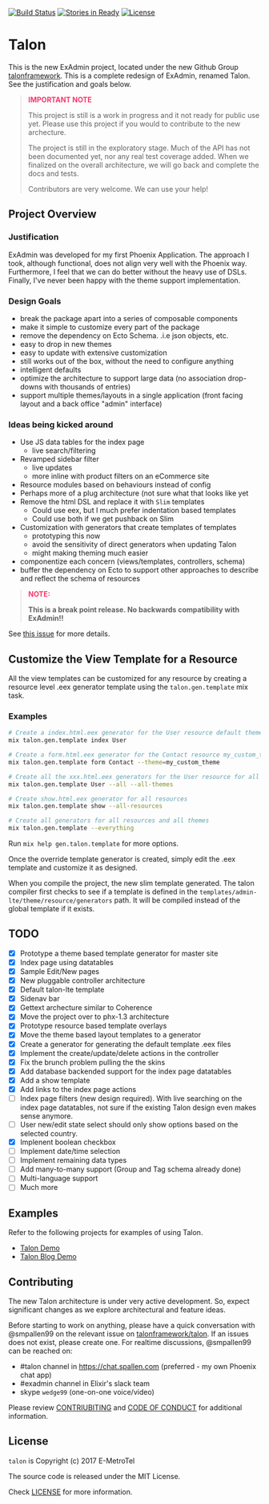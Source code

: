 
[![Build Status][travis-img]][travis] [![Stories in Ready][waffle-img]][waffle] [![License][license-img]][license]

[travis-img]: https://travis-ci.org/talonframework/talon.svg?branch=master
[travis]: https://travis-ci.org/talonframework/talon
[waffle-img]: https://badge.waffle.io/talonframeword/talon.png?label=ready&title=Ready
[waffle]: https://waffle.io/talonframework/talon?utm_source=badge
[license-img]: http://img.shields.io/badge/license-MIT-brightgreen.svg
[license]: http://opensource.org/licenses/MIT


# Talon

This is the new ExAdmin project, located under the new Github Group [talonframework](https://github.com/talonframework). This is a complete redesign of ExAdmin, renamed Talon. See the justification and goals below.

> <b><span style="color: #FA366A;">IMPORTANT NOTE</span></b>
>
> This project is still is a work in progress and it not ready for public use yet. Please use this project if you would to contribute to the new archecture.
>
> The project is still in the exploratory stage. Much of the API has not been documented yet, nor any real test coverage added. When we finalized on the overall architecture, we will go back and complete the docs and tests.
>
> Contributors are very welcome. We can use your help!

## Project Overview

### Justification

ExAdmin was developed for my first Phoenix Application. The approach I took, although functional, does not align very well with the Phoenix way. Furthermore, I feel that we can do better without the heavy use of DSLs. Finally, I've never been happy with the theme support implementation.

### Design Goals

- break the package apart into a series of composable components
- make it simple to customize every part of the package
- remove the dependency on Ecto Schema. .i.e json objects, etc.
- easy to drop in new themes
- easy to update with extensive customization
- still works out of the box, without the need to configure anything
- intelligent defaults
- optimize the architecture to support large data (no association drop-downs with thousands of entries)
- support multiple themes/layouts in a single application (front facing layout and a back office "admin" interface)

### Ideas being kicked around

- Use JS data tables for the index page
  - live search/filtering
- Revamped sidebar filter
  - live updates
  - more inline with product filters on an eCommerce site
- Resource modules based on behaviours instead of config
- Perhaps more of a plug architecture (not sure what that looks like yet
- Remove the html DSL and replace it with `Slim` templates
  - Could use eex, but I much prefer indentation based templates
  - Could use both if we get pushback on Slim
- Customization with generators that create templates of templates
  - prototyping this now
  - avoid the sensitivity of direct generators when updating Talon
  - might making theming much easier
- componentize each concern (views/templates, controllers, schema)
- buffer the dependency on Ecto to support other approaches to describe and reflect the schema of resources

> <b><span style="color: #FA366A;">NOTE:</span></b>
>
> **This is a break point release. No backwards compatibility with ExAdmin!!**

See [this issue](https://github.com/talonframework/talon/issues/367) for more details.

## Customize the View Template for a Resource

All the view templates can be customized for any resource by creating a resource level .eex generator template using the `talon.gen.template` mix task.

### Examples

```bash
# Create a index.html.eex generator for the User resource default theme
mix talon.gen.template index User

# Create a form.html.eex generator for the Contact resource my_custom_theme theme
mix talon.gen.template form Contact --theme=my_custom_theme

# Create all the xxx.html.eex generators for the User resource for all configured themes
mix talon.gen.template User --all --all-themes

# Create show.html.eex generator for all resources
mix talon.gen.template show --all-resources

# Create all generators for all resources and all themes
mix talon.gen.template --everything
```

Run `mix help gen.talon.template` for more options.

Once the override template generator is created, simply edit the .eex template and customize it as designed.

When you compile the project, the new slim template generated. The talon compiler first checks to see if a template is defined in the `templates/admin-lte/theme/resource/generators` path. It will be compiled instead of the global template if it exists.

## TODO
- [X] Prototype a theme based template generator for master site
- [X] Index page using datatables
- [X] Sample Edit/New pages
- [X] New pluggable controller architecture
- [X] Default talon-lte template
- [X] Sidenav bar
- [X] Gettext archecture similar to Coherence
- [X] Move the project over to phx-1.3 architecture
- [X] Prototype resource based template overlays
- [X] Move the theme based layout templates to a generator
- [X] Create a generator for generating the default template .eex files
- [X] Implement the create/update/delete actions in the controller
- [X] Fix the brunch problem pulling the the skins
- [X] Add database backended support for the index page datatables
- [X] Add a show template
- [X] Add links to the index page actions
- [ ] Index page filters (new design required). With live searching on the index page datatables, not sure if the existing Talon design even makes sense anymore.
- [ ] User new/edit state select should only show options based on the selected country.
- [X] Implenent boolean checkbox
- [ ] Implement date/time selection
- [ ] Implement remaining data types
- [ ] Add many-to-many support (Group and Tag schema already done)
- [ ] Multi-language support
- [ ] Much more

## Examples

Refer to the following projects for examples of using Talon.

* [Talon Demo](https://github.com/talonframework/talon_demo)
* [Talon Blog Demo](https://github.com/talonframework/talon_blog_demo)

## Contributing

The new Talon architecture is under very active development. So, expect significant changes as we explore architectural and feature ideas.

Before starting to work on anything, please have a quick conversation with @smpallen99 on the relevant issue on [talonframework/talon](https://github.com/talonframework/talon/issues). If an issues does not exist, please create one. For realtime discussions, @smpallen99 can be reached on:

* #talon channel in https://chat.spallen.com (preferred - my own Phoenix chat app)
* #exadmin channel in Elixir's slack team
* skype `wedge99` (one-on-one voice/video)

Please review [CONTRIUBITING](CONTRIBUTING.md) and [CODE OF CONDUCT](CODE_OF_CONDUCT.md) for additional information.

## License

`talon` is Copyright (c) 2017 E-MetroTel

The source code is released under the MIT License.

Check [LICENSE](LICENSE) for more information.

